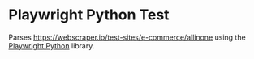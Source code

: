 # Playwright Python Test


Parses https://webscraper.io/test-sites/e-commerce/allinone using the [Playwright Python](https://github.com/microsoft/playwright-python) library.

